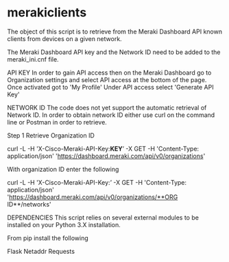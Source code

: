 # merakiclients

The object of this script is to retrieve from the Meraki Dashboard API
known clients from devices on a given network.

The Meraki Dashboard API key and the Network ID need to be added to the
meraki_ini.cnf file.

API KEY
In order to gain API access then on the Meraki Dashboard go to 
Organization settings and select API access at the bottom of the page.
Once activated got to 'My Profile'  Under API access select
'Generate API Key'


NETWORK ID
The code does not yet support the automatic retrieval of Network ID.
In order to obtain network ID either use curl on the command line or
Postman in order to retrieve.

Step 1
Retrieve Organization ID

curl -L -H 'X-Cisco-Meraki-API-Key:**KEY**’ -X GET -H 'Content-Type: application/json' 
'https://dashboard.meraki.com/api/v0/organizations'

With organization ID enter the following

curl -L -H 'X-Cisco-Meraki-API-Key:<KEY>’ -X GET -H 'Content-Type: application/json' 
'https://dashboard.meraki.com/api/v0/organizations/**ORG ID**/networks'

DEPENDENCIES
This script relies on several external modules to be installed on your Python 3.X
installation.

From pip install the following

Flask
Netaddr
Requests
